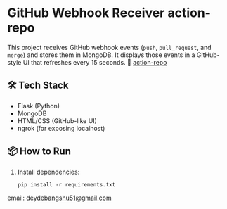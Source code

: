 # GitHub Webhook Receiver action-repo 

This project receives GitHub webhook events (`push`, `pull_request`, and `merge`) and stores them in MongoDB. It displays those events in a GitHub-style UI that refreshes every 15 seconds.
🔗 [action-repo](https://github.com/debangshucode/action-repo)
## 🛠 Tech Stack

- Flask (Python)
- MongoDB
- HTML/CSS (GitHub-like UI)
- ngrok (for exposing localhost)

## 📦 How to Run

1. Install dependencies:
   ```
   pip install -r requirements.txt

email: deydebangshu51@gmail.com
